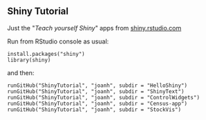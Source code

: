 ## Shiny Tutorial
Just the "*Teach yourself Shiny*" apps from [shiny.rstudio.com](http://shiny.rstudio.com/tutorial/)

Run from RStudio console as usual:

    install.packages("shiny")
    library(shiny)
    
and then:

    runGitHub("ShinyTutorial", "joanh", subdir = "HelloShiny")
    runGitHub("ShinyTutorial", "joanh", subdir = "ShinyText")
    runGitHub("ShinyTutorial", "joanh", subdir = "ControlWidgets")
    runGitHub("ShinyTutorial", "joanh", subdir = "Census-app")
    runGitHub("ShinyTutorial", "joanh", subdir = "StockVis")
